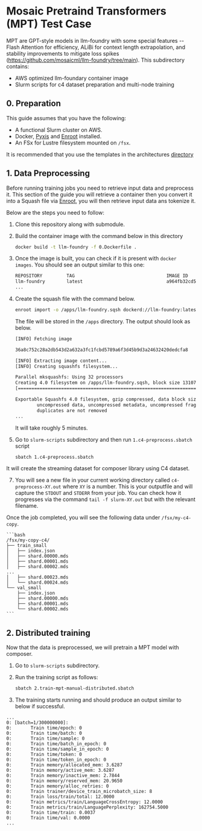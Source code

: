 # Mosaic Pretraind Transformers (MPT) Test Case

MPT are GPT-style models in llm-foundry with some special features -- Flash Attention for efficiency, ALiBi for context length extrapolation, and stability improvements to mitigate loss spikes (<https://github.com/mosaicml/llm-foundry/tree/main>).
This subdirectory contains:

* AWS optimized llm-foundary container image
* Slurm scripts for c4 dataset preparation and multi-node training

## 0. Preparation

This guide assumes that you have the following:

* A functional Slurm cluster on AWS.
* Docker, [Pyxis](https://github.com/NVIDIA/pyxis) and [Enroot](https://github.com/NVIDIA/enroot) installed.
* An FSx for Lustre filesystem mounted on `/fsx`.

It is recommended that you use the templates in the architectures [directory](../../1.architectures)

## 1. Data Preprocessing

Before running training jobs you need to retrieve input data and preprocess it. This section of the guide you will retrieve a container then you convert it into a Squash file via [Enroot](https://github.com/NVIDIA/enroot), you will then retrieve input data ans tokenize it.

Below are the steps you need to follow:

1. Clone this repository along with submodule.
2. Build the container image with the command below in this directory

   ```bash
   docker build -t llm-foundry -f 0.Dockerfile .
   ```

3. Once the image is built, you can check if it is present with `docker images`. You should see an output similar to this one:

   ```bash
   REPOSITORY         TAG                                  IMAGE ID       CREATED       SIZE
   llm-foundry        latest                               a964fb32cd53   2 weeks ago   23.6GB
   ...
   ```

4. Create the squash file with the command below.

   ```bash
   enroot import -o /apps/llm-foundry.sqsh dockerd://llm-foundry:latest
   ```

   The file will be stored in the `/apps` directory. The output should look as below.

    ```bash
    [INFO] Fetching image

    36a8c752c28a2db543d2a632a3fc1fcbd5789a6f3d45b9d3a24632420dedcfa8

    [INFO] Extracting image content...
    [INFO] Creating squashfs filesystem...

    Parallel mksquashfs: Using 32 processors
    Creating 4.0 filesystem on /apps/llm-foundry.sqsh, block size 131072.
    [========================================================================================================================================================================================================================-] 291068/291068 100%

    Exportable Squashfs 4.0 filesystem, gzip compressed, data block size 131072
            uncompressed data, uncompressed metadata, uncompressed fragments, uncompressed xattrs
            duplicates are not removed
    ...
    ```

   It will take roughly 5 minutes.

5. Go to `slurm-scripts` subdirectory and then run `1.c4-preprocess.sbatch` script

    ```bash
    sbatch 1.c4-preprocess.sbatch
    ```

It will create the streaming dataset for composer library using C4 dataset.

7. You will see a new file in your current working directory called `c4-preprocess-XY.out` where `XY` is a number. This is your outputfile and will capture the `STDOUT` and `STDERR` from your job. You can check how it progresses via the command `tail -f slurm-XY.out` but with the relevant filename.

Once the job completed, you will see the following data under `/fsx/my-c4-copy`.

    ```bash
    /fsx/my-copy-c4/
    ├── train_small
    │   ├── index.json
    │   ├── shard.00000.mds
    │   ├── shard.00001.mds
    │   ├── shard.00002.mds
    ...
    │   ├── shard.00023.mds
    │   └── shard.00024.mds
    └── val_small
        ├── index.json
        ├── shard.00000.mds
        ├── shard.00001.mds
        └── shard.00002.mds
    ```

## 2. Distributed training

Now that the data is preprocessed, we will pretrain a MPT model with composer.

1. Go to `slurm-scripts` subdirectory.
2. Run the training script as follows:

    ```bash
    sbatch 2.train-mpt-manual-distributed.sbatch
    ```

3. The training starts running and should produce an output similar to below if successful.

```
...
0: [batch=1/300000000]:
0:       Train time/epoch: 0
0:       Train time/batch: 0
0:       Train time/sample: 0
0:       Train time/batch_in_epoch: 0
0:       Train time/sample_in_epoch: 0
0:       Train time/token: 0
0:       Train time/token_in_epoch: 0
0:       Train memory/allocated_mem: 3.6287
0:       Train memory/active_mem: 3.6287
0:       Train memory/inactive_mem: 2.7844
0:       Train memory/reserved_mem: 20.9650
0:       Train memory/alloc_retries: 0
0:       Train trainer/device_train_microbatch_size: 8
0:       Train loss/train/total: 12.0000
0:       Train metrics/train/LanguageCrossEntropy: 12.0000
0:       Train metrics/train/LanguagePerplexity: 162754.5000
0:       Train time/train: 0.0037
0:       Train time/val: 0.0000
...
```
